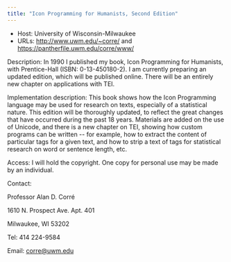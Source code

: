 ```yaml
---
title: "Icon Programming for Humanists, Second Edition"
---
```












* Host: University of Wisconsin-Milwaukee
* URLs: <http://www.uwm.edu/~corre/> and <https://pantherfile.uwm.edu/corre/www/>



Description:
 In 1990 I published my book, Icon Programming for Humanists, with Prentice-Hall (ISBN:
 0-13-450180-2).
 I am currently preparing an updated edition, which will be published online. There
 will be an entirely new chapter on applications with TEI.



Implementation description:
 This book shows how the Icon Programming language may be used for research on texts,
 especially of a statistical nature. This edition will be thoroughly updated, to reflect
 the great changes that have occurred during the past 18 years. Materials are added
 on the use of Unicode, and there is a new chapter on TEI, showing how custom programs
 can be written -- for example, how to extract the content of particular tags for a
 given text, and how to strip a text of tags for statistical research on word or sentence
 length, etc.



Access:
 I will hold the copyright. One copy for personal use may be made by an individual.



Contact: 



Professor Alan D. Corré


1610 N. Prospect Ave. Apt. 401


Milwaukee, WI 53202


Tel: 414 224-9584


Email: [corre@uwm.edu](mailto:corre@uwm.edu)





